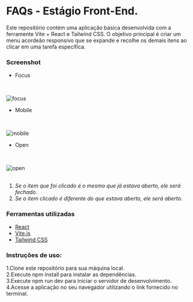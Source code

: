# FAQs - Estágio Front-End.

Este repositório contém uma aplicação básica desenvolvida com a ferramente Vite + React e Tailwind CSS. O objetivo principal é criar um menu acordeão responsivo que se expande e recolhe os demais itens ao clicar em uma tarefa específica.

### Screenshot
 - Focus
</br>
 
![focus](https://github.com/peterrbarros17/faqs-accordion/assets/34892565/04e4c286-a67c-4b1b-8491-eefd7b4989f0)
 - Mobile
</br>

![mobile](https://github.com/peterrbarros17/faqs-accordion/assets/34892565/b627bace-599b-4577-8923-877a799d3fde)

 - Open
</br>

![open](https://github.com/peterrbarros17/faqs-accordion/assets/34892565/0867d7e7-31cc-4d92-a38f-9ad59bfda44f)


##
1. _Se o item que foi clicado é o mesmo que já estava aberto, ele será fechado._
2. _Se o item clicado é diferente do que estava aberto, ele será aberto._

### Ferramentas utilizadas
- [React](https://reactjs.org/)
- [Vite.js](https://vitejs.dev/)
- [Tailwind CSS](https://tailwindcss.com/)

### Instruções de uso:

1.Clone este repositório para sua máquina local.
</br>
2.Execute npm install para instalar as dependências.
</br>
3.Execute npm run dev para iniciar o servidor de desenvolvimento.
</br>
4.Acesse a aplicação no seu navegador utilizando o link fornecido no terminal.
